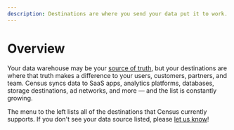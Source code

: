 ```yaml
---
description: Destinations are where you send your data put it to work.
---
```


# Overview

Your data warehouse may be your [source of truth](../sources/overview.md), but your destinations are where that truth makes a difference to your users, customers, partners, and team. Census syncs data to SaaS apps, analytics platforms, databases, storage destinations, ad networks, and more — and the list is constantly growing.

The menu to the left lists all of the destinations that Census currently supports. If you don't see your data source listed, please [let us know](mailto:support@getcensus.com)!
